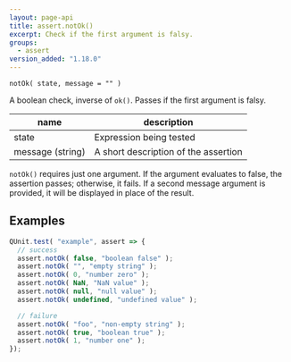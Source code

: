```yaml
---
layout: page-api
title: assert.notOk()
excerpt: Check if the first argument is falsy.
groups:
  - assert
version_added: "1.18.0"
---
```


`notOk( state, message = "" )`

A boolean check, inverse of `ok()`. Passes if the first argument is falsy.

| name | description |
|------|-------------|
| state | Expression being tested |
| message (string) | A short description of the assertion |

`notOk()` requires just one argument. If the argument evaluates to false, the assertion passes; otherwise, it fails. If a second message argument is provided, it will be displayed in place of the result.

## Examples

```js
QUnit.test( "example", assert => {
  // success
  assert.notOk( false, "boolean false" );
  assert.notOk( "", "empty string" );
  assert.notOk( 0, "number zero" );
  assert.notOk( NaN, "NaN value" );
  assert.notOk( null, "null value" );
  assert.notOk( undefined, "undefined value" );

  // failure
  assert.notOk( "foo", "non-empty string" );
  assert.notOk( true, "boolean true" );
  assert.notOk( 1, "number one" );
});
```

